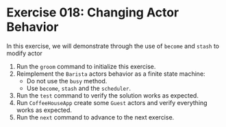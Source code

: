 # Exercise 018: Changing Actor Behavior

In this exercise, we will demonstrate through the use of `become` and `stash` to modify actor

1. Run the `groom` command to initialize this exercise.
2. Reimplement the `Barista` actors behavior as a finite state machine:
    - Do not use the `busy` method.
    - Use `become`, `stash` and the `scheduler`.
3. Run the `test` command to verify the solution works as expected.
4. Run `CoffeeHouseApp` create some `Guest` actors and verify everything works as expected.
5. Run the `next` command to advance to the next exercise.
